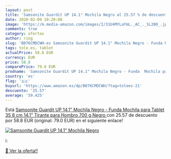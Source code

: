 ```yaml
---
layout: post
title: 'Samsonite Guardit UP 14.1" Mochila Negro al 25.57 % de descuento'
date: 2020-02-09 10:20:08
image: 'https://m.media-amazon.com/images/I/31U4MYLaYmL._AC_._SL200_.jpg'
comments: true
category: ofertas
author: ring
slug: 'B076CMDCWH-es Samsonite Guardit UP 14.1" Mochila Negro - Funda Mochila...'
tags: tole.es, tablet
actualPrice: 58.8 EUR
currency: EUR
price: 58.8
comparePrice: 79.0 EUR
prodname: 'Samsonite Guardit UP 14.1" Mochila Negro - Funda  Mochila para Tablet  35 8 cm  14.1"   Tirante para Hombro  700 g  Negro '
country: 'es'
flag: '🇪🇸'
buyurl: 'https://www.amazon.es/dp/B076CMDCWH/?tag=tolees-21'
descuento: '25.57'
average: '59.425'
---
```


Está [Samsonite Guardit UP 14.1" Mochila Negro - Funda  Mochila para Tablet  35 8 cm  14.1"   Tirante para Hombro  700 g  Negro ](https://www.amazon.es/dp/B076CMDCWH/?tag=tolees-21) con 25.57 de descuento por 58.8 EUR (original: 79.0 EUR) en el siguiente enlace!

[![Samsonite Guardit UP 14.1" Mochila Negro](https://m.media-amazon.com/images/I/31U4MYLaYmL._AC_._SL200_.jpg)](https://www.amazon.es/dp/B076CMDCWH/?tag=tolees-21)

ℹ️:


[🛒 Ver la oferta!!](https://www.amazon.es/dp/B076CMDCWH/?tag=tolees-21)
